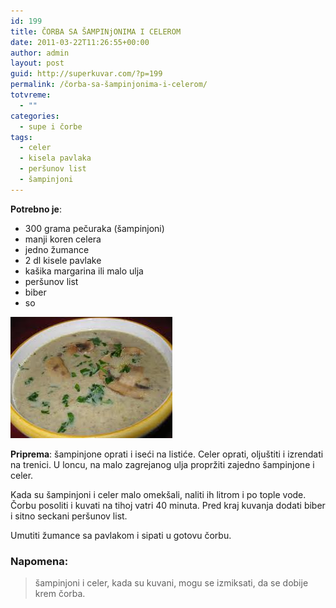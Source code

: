 ```yaml
---
id: 199
title: ČORBA SA ŠAMPINjONIMA I CELEROM
date: 2011-03-22T11:26:55+00:00
author: admin
layout: post
guid: http://superkuvar.com/?p=199
permalink: /čorba-sa-šampinjonima-i-celerom/
totvreme:
  - ""
categories:
  - supe i čorbe
tags:
  - celer
  - kisela pavlaka
  - peršunov list
  - šampinjoni
---
```

**Potrebno je**:

  * 300 grama pečuraka (šampinjoni)
  * manji koren celera
  * jedno žumance
  * 2 dl kisele pavlake
  * kašika margarina ili malo ulja
  * peršunov list
  * biber
  * so

<img class="alignnone size-full wp-image-786" title="corbaodsampinjonaicelera" src="/wp-content/uploads/2011/03/corbaodsampinjonaicelera.jpg" alt="" width="259" height="194" /> 

**Priprema**: šampinjone oprati i iseći na listiće. Celer oprati, oljuštiti i izrendati na trenici. U loncu, na malo zagrejanog ulja propržiti zajedno šampinjone i celer.

Kada su šampinjoni i celer malo omekšali, naliti ih litrom i po tople vode. Čorbu posoliti i kuvati na tihoj vatri 40 minuta. Pred kraj kuvanja dodati biber i sitno seckani peršunov list.

Umutiti žumance sa pavlakom i sipati u gotovu čorbu.

### Napomena:
> šampinjoni i celer, kada su kuvani, mogu se izmiksati, da se dobije krem čorba.

&nbsp;